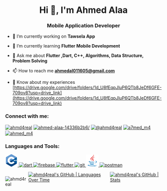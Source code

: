 <h1 align="center">Hi 👋, I'm Ahmed Alaa</h1>
<h3 align="center">Mobile Application Developer</h3>

- 🔭 I’m currently working on **Tawsela App**

- 🌱 I’m currently learning **Flutter Mobile Development**

- 💬 Ask me about **Flutter ,Dart, C++, Algorithms, Data Structure, Problem Solving**

- 📫 How to reach me **ahmedal011605@gmail.com**

- 📄 Know about my experiences [https://drive.google.com/drive/folders/1d_U8fEqpJluP6QTb8JeDf6GFE-709ov8?usp=drive_link](https://drive.google.com/drive/folders/1d_U8fEqpJluP6QTb8JeDf6GFE-709ov8?usp=drive_link)

<h3 align="left">Connect with me:</h3>
<p align="left">
<a href="https://twitter.com/ahmd4real" target="blank"><img align="center" src="https://raw.githubusercontent.com/rahuldkjain/github-profile-readme-generator/master/src/images/icons/Social/twitter.svg" alt="ahmd4real" height="30" width="40" /></a>
<a href="https://linkedin.com/in/ahmed-alaa-14336b2b6/" target="blank"><img align="center" src="https://raw.githubusercontent.com/rahuldkjain/github-profile-readme-generator/master/src/images/icons/Social/linked-in-alt.svg" alt="ahmed-alaa-14336b2b6/" height="30" width="40" /></a>
<a href="https://www.youtube.com/c/@ahmd4real" target="blank"><img align="center" src="https://raw.githubusercontent.com/rahuldkjain/github-profile-readme-generator/master/src/images/icons/Social/youtube.svg" alt="@ahmd4real" height="30" width="40" /></a>
<a href="https://codeforces.com/profile/a7med_m4" target="blank"><img align="center" src="https://raw.githubusercontent.com/rahuldkjain/github-profile-readme-generator/master/src/images/icons/Social/codeforces.svg" alt="a7med_m4" height="30" width="40" /></a>
<a href="https://www.leetcode.com/ahmed_m4" target="blank"><img align="center" src="https://raw.githubusercontent.com/rahuldkjain/github-profile-readme-generator/master/src/images/icons/Social/leet-code.svg" alt="ahmed_m4" height="30" width="40" /></a>
</p>

<h3 align="left">Languages and Tools:</h3>
<p align="left"> <a href="https://www.w3schools.com/cpp/" target="_blank" rel="noreferrer"> <img src="https://raw.githubusercontent.com/devicons/devicon/master/icons/cplusplus/cplusplus-original.svg" alt="cplusplus" width="40" height="40"/> </a> <a href="https://dart.dev" target="_blank" rel="noreferrer"> <img src="https://www.vectorlogo.zone/logos/dartlang/dartlang-icon.svg" alt="dart" width="40" height="40"/> </a> <a href="https://firebase.google.com/" target="_blank" rel="noreferrer"> <img src="https://www.vectorlogo.zone/logos/firebase/firebase-icon.svg" alt="firebase" width="40" height="40"/> </a> <a href="https://flutter.dev" target="_blank" rel="noreferrer"> <img src="https://www.vectorlogo.zone/logos/flutterio/flutterio-icon.svg" alt="flutter" width="40" height="40"/> </a> <a href="https://git-scm.com/" target="_blank" rel="noreferrer"> <img src="https://www.vectorlogo.zone/logos/git-scm/git-scm-icon.svg" alt="git" width="40" height="40"/> </a> <a href="https://www.java.com" target="_blank" rel="noreferrer"> <img src="https://raw.githubusercontent.com/devicons/devicon/master/icons/java/java-original.svg" alt="java" width="40" height="40"/> </a> <a href="https://postman.com" target="_blank" rel="noreferrer"> <img src="https://www.vectorlogo.zone/logos/getpostman/getpostman-icon.svg" alt="postman" width="40" height="40"/> </a> </p>



<div style="display: flex;">
    <p><img align="center" src="https://github-readme-stats.vercel.app/api/top-langs?username=ahmd4real&show_icons=true&locale=en&layout=compact&theme=dark" alt="ahmd4real" /></p>
    <a href="https://stats.quine.sh/ahmd4real/languages-over-time?theme=dark" target="_blank">
        <img src="https://stats.quine.sh/ahmd4real/languages-over-time?theme=dark" alt="ahmd4real's GitHub | Languages Over Time" style="width: 50%;">
    </a>
    <a href="https://stats.quine.sh/ahmd4real/github?theme=dark" target="_blank">
        <img src="https://stats.quine.sh/ahmd4real/github?theme=dark" alt="ahmd4real's GitHub | Stats" style="width: 50%;">
    </a>
</div>
